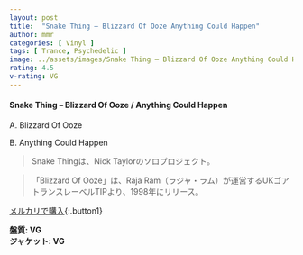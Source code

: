 ```yaml
---
layout: post
title:  "Snake Thing – Blizzard Of Ooze Anything Could Happen"
author: mmr
categories: [ Vinyl ]
tags: [ Trance, Psychedelic ]
image: ../assets/images/Snake Thing – Blizzard Of Ooze Anything Could Happen.jpg
rating: 4.5
v-rating: VG
---
```


#### Snake Thing – Blizzard Of Ooze / Anything Could Happen

A. Blizzard Of Ooze

B. Anything Could Happen

> Snake Thingは、Nick Taylorのソロプロジェクト。

> 「Blizzard Of Ooze」は、Raja Ram（ラジャ・ラム）が運営するUKゴアトランスレーベルTIPより、1998年にリリース。

[メルカリで購入](https://jp.mercari.com/item/m54118975071){:.button1}

<div class="mt-4 mb-4 d-flex align-items-center">
<strong class="mr-1">盤質: VG</strong>
</div>
<div class="mt-4 mb-4 d-flex align-items-center">
<strong class="mr-1">ジャケット: VG</strong>
</div>
